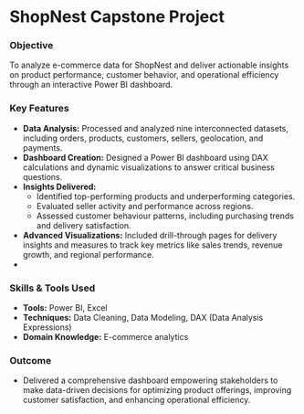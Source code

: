 # **ShopNest Capstone Project**  

### **Objective**  
To analyze e-commerce data for ShopNest and deliver actionable insights on product performance, customer behavior, and operational efficiency through an interactive Power BI dashboard.  

### **Key Features**  
- **Data Analysis:** Processed and analyzed nine interconnected datasets, including orders, products, customers, sellers, geolocation, and payments.  
- **Dashboard Creation:** Designed a Power BI dashboard using DAX calculations and dynamic visualizations to answer critical business questions.  
- **Insights Delivered:**  
  - Identified top-performing products and underperforming categories.  
  - Evaluated seller activity and performance across regions.  
  - Assessed customer behaviour patterns, including purchasing trends and delivery satisfaction.  
- **Advanced Visualizations:** Included drill-through pages for delivery insights and measures to track key metrics like sales trends, revenue growth, and regional performance.
- 
### **Skills & Tools Used**  
- **Tools:** Power BI, Excel  
- **Techniques:** Data Cleaning, Data Modeling, DAX (Data Analysis Expressions)  
- **Domain Knowledge:** E-commerce analytics  

### **Outcome**  
- Delivered a comprehensive dashboard empowering stakeholders to make data-driven decisions for optimizing product offerings, improving customer satisfaction, and enhancing operational efficiency.  

